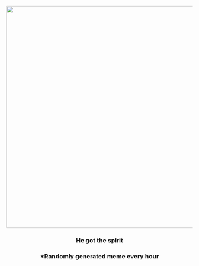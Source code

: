 <p align="center">
        <img src="https://i.redd.it/25jih6m0hao81.jpg" width="600" height="600">
        </p>
        <h3 align="center">He got the spirit</h3>
        <h3 align="center">*Randomly generated meme every hour</h3>
    